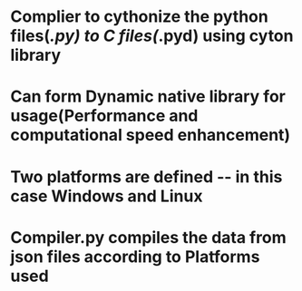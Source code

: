 # Complier to cythonize the python files(*.py) to C files(*.pyd) using cyton library
# Can form Dynamic native library for usage(Performance and computational speed enhancement)
# Two platforms are defined -- in this case Windows and Linux
# Compiler.py compiles the data from json files according to Platforms used 

